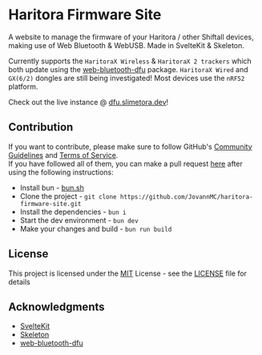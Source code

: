 # Haritora Firmware Site

A website to manage the firmware of your Haritora / other Shiftall devices, making use of Web Bluetooth & WebUSB. Made in SvelteKit & Skeleton.

Currently supports the `HaritoraX Wireless` & `HaritoraX 2 trackers` which both update using the [web-bluetooth-dfu](https://github.com/thegecko/web-bluetooth-dfu) package. `HaritoraX Wired` and `GX(6/2)` dongles are still being investigated! Most devices use the `nRF52` platform.

Check out the live instance @ [dfu.slimetora.dev](https://dfu.slimetora.dev)!

## Contribution

If you want to contribute, please make sure to follow GitHub's [Community Guidelines](https://docs.github.com/en/site-policy/github-terms/github-community-guidelines) and [Terms of Service](https://docs.github.com/en/site-policy/github-terms/github-terms-of-service).<br>
If you have followed all of them, you can make a pull request [here](https://github.com/JovannMC/haritora-firmware-site/pulls) after using the following instructions:

- Install bun - [bun.sh](https://bun.sh/)
- Clone the project - `git clone https://github.com/JovannMC/haritora-firmware-site.git`
- Install the dependencies - `bun i`
- Start the dev environment - `bun dev`
- Make your changes and build - `bun run build`

## License

This project is licensed under the [MIT](https://opensource.org/license/MIT/) License - see the [LICENSE](LICENSE) file for details<br>

## Acknowledgments

- [SvelteKit](https://kit.svelte.dev/)
- [Skeleton](https://www.skeleton.dev/)
- [web-bluetooth-dfu](https://github.com/thegecko/web-bluetooth-dfu)

